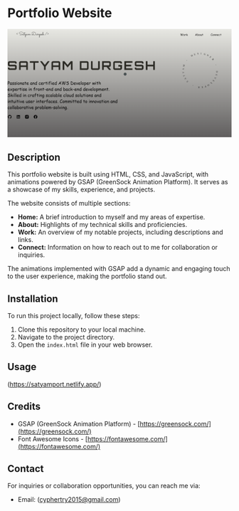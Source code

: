 # Portfolio Website

![Portfolio Screenshot](/portimage.png)

## Description

This portfolio website is built using HTML, CSS, and JavaScript, with animations powered by GSAP (GreenSock Animation Platform). It serves as a showcase of my skills, experience, and projects.

The website consists of multiple sections:

- **Home:** A brief introduction to myself and my areas of expertise.
- **About:** Highlights of my technical skills and proficiencies.
- **Work:** An overview of my notable projects, including descriptions and links.
- **Connect:** Information on how to reach out to me for collaboration or inquiries.

The animations implemented with GSAP add a dynamic and engaging touch to the user experience, making the portfolio stand out.

## Installation

To run this project locally, follow these steps:

1. Clone this repository to your local machine.
2. Navigate to the project directory.
3. Open the `index.html` file in your web browser.

## Usage
(https://satyamport.netlify.app/)
## Credits

- GSAP (GreenSock Animation Platform) - [https://greensock.com/](https://greensock.com/)
- Font Awesome Icons - [https://fontawesome.com/](https://fontawesome.com/)
  
## Contact

For inquiries or collaboration opportunities, you can reach me via:

- Email:     (cyphertry2015@gmail.com)
